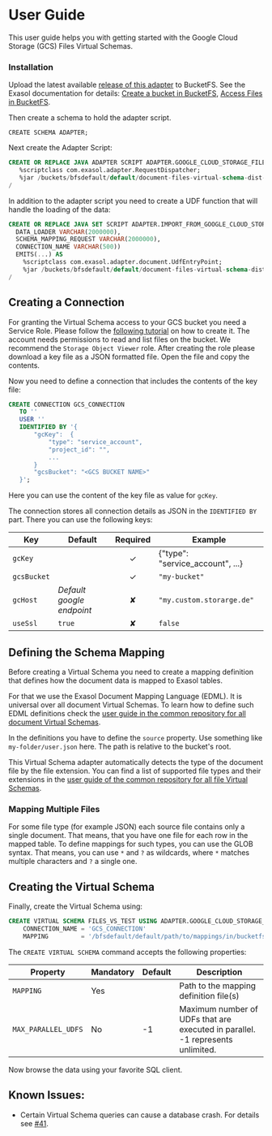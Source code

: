 # User Guide

This user guide helps you with getting started with the Google Cloud Storage (GCS) Files Virtual Schemas.

### Installation

Upload the latest available [release of this adapter](https://github.com/exasol/google-cloud-storage-document-files-virtual-schema/releases) to BucketFS. See the Exasol documentation for details: [Create a bucket in BucketFS](https://docs.exasol.com/administration/on-premise/bucketfs/create_new_bucket_in_bucketfs_service.htm), [Access Files in BucketFS](https://docs.exasol.com/administration/on-premise/bucketfs/accessfiles.htm).

Then create a schema to hold the adapter script.

```
CREATE SCHEMA ADAPTER;
```

Next create the Adapter Script:

 ```sql
CREATE OR REPLACE JAVA ADAPTER SCRIPT ADAPTER.GOOGLE_CLOUD_STORAGE_FILES_ADAPTER AS
    %scriptclass com.exasol.adapter.RequestDispatcher;
    %jar /buckets/bfsdefault/default/document-files-virtual-schema-dist-6.0.2-google-cloud-storage-1.0.1.jar;
/
```

In addition to the adapter script you need to create a UDF function that will handle the loading of the data:

```sql
CREATE OR REPLACE JAVA SET SCRIPT ADAPTER.IMPORT_FROM_GOOGLE_CLOUD_STORAGE_DOCUMENT_FILES(
  DATA_LOADER VARCHAR(2000000),
  SCHEMA_MAPPING_REQUEST VARCHAR(2000000),
  CONNECTION_NAME VARCHAR(500))
  EMITS(...) AS
    %scriptclass com.exasol.adapter.document.UdfEntryPoint;
    %jar /buckets/bfsdefault/default/document-files-virtual-schema-dist-6.0.2-google-cloud-storage-1.0.1.jar;
/
```

## Creating a Connection

For granting the Virtual Schema access to your GCS bucket you need a Service Role. Please follow the [following tutorial](https://cloud.google.com/docs/authentication/production#create_service_account) on how to create it. The account needs permissions to read and list files on the bucket. We recommend the `Storage Object Viewer` role. After creating the role please download a key file as a JSON formatted file. Open the file and copy the contents.

Now you need to define a connection that includes the contents of the key file:

 ```sql
CREATE CONNECTION GCS_CONNECTION
    TO ''
    USER ''
    IDENTIFIED BY '{
        "gcKey":  {
            "type": "service_account",
            "project_id": "",
            ...
        }  
        "gcsBucket": "<GCS BUCKET NAME>" 
    }';
```

Here you can use the content of the key file as value for `gcKey`.

The connection stores all connection details as JSON in the `IDENTIFIED BY` part. There you can use the following keys:

| Key                 | Default                   | Required | Example                          |
|---------------------|---------------------------|:--------:|----------------------------------|
| `gcKey`             |                           |    ✓     | {"type": "service_account", ...} |
| `gcsBucket`         |                           |    ✓     | `"my-bucket"`                    |
| `gcHost`            | _Default google endpoint_ |    ✘     | `"my.custom.storarge.de"`        |
| `useSsl`            | `true`                    |    ✘     | `false`                          |

## Defining the Schema Mapping

Before creating a Virtual Schema you need to create a mapping definition that defines how the document data is mapped to Exasol tables.

For that we use the Exasol Document Mapping Language (EDML). It is universal over all document Virtual Schemas. To learn how to define such EDML definitions check the [user guide in the common repository for all document Virtual Schemas](https://github.com/exasol/virtual-schema-common-document/blob/main/doc/user_guide/edml_user_guide.md).

In the definitions you have to define the `source` property. Use something like `my-folder/user.json` here. The path is relative to the bucket's root.

This Virtual Schema adapter automatically detects the type of the document file by the file extension. You can find a list of supported file types and their extensions in the [user guide of the common repository for all file Virtual Schemas](https://github.com/exasol/virtual-schema-common-document-files/blob/main/doc/user_guide/user_guide.md).

### Mapping Multiple Files

For some file type (for example JSON) each source file contains only a single document. That means, that you have one file for each row in the mapped table. To define mappings for such types, you can use the GLOB syntax. That means, you can use `*` and `?` as wildcards, where `*` matches multiple characters and `?` a single one.

## Creating the Virtual Schema

Finally, create the Virtual Schema using:

```sql
CREATE VIRTUAL SCHEMA FILES_VS_TEST USING ADAPTER.GOOGLE_CLOUD_STORAGE_FILES_ADAPTER WITH
    CONNECTION_NAME = 'GCS_CONNECTION'
    MAPPING         = '/bfsdefault/default/path/to/mappings/in/bucketfs';
```

The `CREATE VIRTUAL SCHEMA` command accepts the following properties:

| Property            | Mandatory | Default | Description                                                                    |
|---------------------|-----------|---------|--------------------------------------------------------------------------------|
| `MAPPING`           | Yes       |         | Path to the mapping definition file(s)                                         |
| `MAX_PARALLEL_UDFS` | No        | -1      | Maximum number of UDFs that are executed in parallel. -1 represents unlimited. | 

Now browse the data using your favorite SQL client.

## Known Issues:

* Certain Virtual Schema queries can cause a database crash. For details see [#41](https://github.com/exasol/virtual-schema-common-document-files/issues/41).
